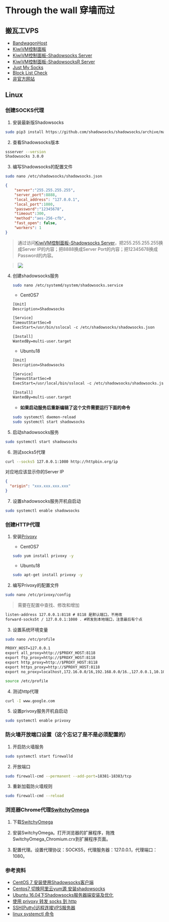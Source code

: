 # Through the wall 穿墙而过

## 搬瓦工VPS
* [BandwagonHost](https://bwh8.net/clientarea.php?action=products)
* [KiwiVM控制面板](https://kiwivm.64clouds.com/main.php)
* [KiwiVM控制面板-Shadowsocks Server](https://kiwivm.64clouds.com/main-exec.php?mode=extras_shadowsocks)
* [KiwiVM控制面板-ShadowsocksR Server](https://kiwivm.64clouds.com/main-exec.php?mode=extras_shadowsocksr)
* [Just My Socks](https://justmysocks.net/members/)
* [Block List Check](https://kiwivm.64clouds.com/main-exec.php?mode=blacklistcheck)
* [非官方网站](http://banwagong.cn)

## Linux

### 创建SOCKS代理
1. 安装最新版Shadowsocks
```bash
sudo pip3 install https://github.com/shadowsocks/shadowsocks/archive/master.zip
```

2. 查看Shadowsocks版本
```bash
ssserver --version
Shadowsocks 3.0.0
```

3. 编写Shadowsocks的配置文件
```bash
sudo nano /etc/shadowsocks/shadowsocks.json
```
```json
{
    "server":"255.255.255.255",
    "server_port":8888,
    "local_address": "127.0.0.1",
    "local_port":1080,
    "password":"12345678",
    "timeout":300,
    "method":"aes-256-cfb",
    "fast_open": false,
    "workers": 1
}
```
> 通过访问[KiwiVM控制面板-Shadowsocks Server](https://kiwivm.64clouds.com/main-exec.php?mode=extras_shadowsocks)，把255.255.255.255换成Server IP的内容；把8888换成Server Port的内容；把12345678换成Password的内容。

> ![](https://kiwivm.64clouds.com/img/shadowsocks_settings.png)

4. 创建shadowsocks服务
    ```bash
    sudo nano /etc/systemd/system/shadowsocks.service
    ```

    * CentOS7
    ```txt
    [Unit]
    Description=Shadowsocks

    [Service]
    TimeoutStartSec=0
    ExecStart=/usr/bin/sslocal -c /etc/shadowsocks/shadowsocks.json

    [Install]
    WantedBy=multi-user.target
    ```
    
    * Ubuntu18
    ```txt
    [Unit]
    Description=Shadowsocks

    [Service]
    TimeoutStartSec=0
    ExecStart=/usr/local/bin/sslocal -c /etc/shadowsocks/shadowsocks.json

    [Install]
    WantedBy=multi-user.target
    ```
    
    * **如果启动服务后重新编辑了这个文件需要运行下面的命令**
    ```bash
    sudo systemctl daemon-reload
    sudo systemctl start shadowsocks
    ```

5. 启动shadowsocks服务
```bash
sudo systemctl start shadowsocks
```

6. 测试socks5代理
```bash
curl --socks5 127.0.0.1:1080 http://httpbin.org/ip
```
对应地应该显示你的Server IP
```json
{
  "origin": "xxx.xxx.xxx.xxx"
}
```

7. 设置shadowsocks服务开机自启动
```bash
sudo systemctl enable shadowsocks
```

### 创建HTTP代理
1. 安装[Privoxy](http://www.privoxy.org/)

    * CentOS7
    ```bash
    sudo yum install privoxy -y
    ```

    * Ubuntu18
    ```bash
    sudo apt-get install privoxy -y
    ```

2. 编写Privoxy的配置文件
```bash
sudo nano /etc/privoxy/config
```
> 需要在配置中查找、修改和增加
```txt
listen-address 127.0.0.1:8118 # 8118 是默认端口，不用改
forward-socks5t / 127.0.0.1:1080 . #转发到本地端口，注意最后有个点
```

3. 设置系统环境变量
```bash
sudo nano /etc/profile
```
```txt
PROXY_HOST=127.0.0.1
export all_proxy=http://$PROXY_HOST:8118
export ftp_proxy=http://$PROXY_HOST:8118
export http_proxy=http://$PROXY_HOST:8118
export https_proxy=http://$PROXY_HOST:8118
export no_proxy=localhost,172.16.0.0/16,192.168.0.0/16.,127.0.0.1,10.10.0.0/16
```
```bash
source /etc/profile
```

4. 测试http代理
```bash
curl -I www.google.com
```

5. 设置privoxy服务开机自启动
```bash
sudo systemctl enable privoxy
```

### 防火墙开放端口设置（这个忘记了是不是必须配置的）
1. 开启防火墙服务
```bash
sudo systemctl start firewalld
```

2. 开放端口
```bash
sudo firewall-cmd --permanent --add-port=18381-18383/tcp
```

3. 重新加载防火墙规则
```bash
sudo firewall-cmd --reload
```

### 浏览器Chrome代理[SwitchyOmega](https://www.switchyomega.com/)
1. 下载[SwitchyOmega](https://github.com/FelisCatus/SwitchyOmega/releases)

2. 安装SwitchyOmega。打开浏览器的扩展程序，拖拽SwitchyOmega_Chromium.crx到扩展程序页面。

3. 配置代理。设置代理协议：SOCKS5，代理服务器：127.0.0.1，代理端口：1080。

### 参考资料
* [CentOS 7 安装使用Shadowsocks客户端](https://www.jianshu.com/p/824912d9afda)
* [Centos7 切换阿里云yum源 安装shadowsocks](https://www.jianshu.com/p/5ea81488a9ca)
* [Ubuntu 16.04下Shadowsocks服务器端安装及优化](https://www.polarxiong.com/archives/Ubuntu-16-04%E4%B8%8BShadowsocks%E6%9C%8D%E5%8A%A1%E5%99%A8%E7%AB%AF%E5%AE%89%E8%A3%85%E5%8F%8A%E4%BC%98%E5%8C%96.html)
* [使用 privoxy 转发 socks 到 http](http://einverne.github.io/post/2018/03/privoxy-forward-socks-to-http.html)
* [SSH(Putty)远程连接VPS服务器](https://www.jianshu.com/p/132f09cb4577)
* [linux systemctl 命令](https://www.cnblogs.com/sparkdev/p/8472711.html)

